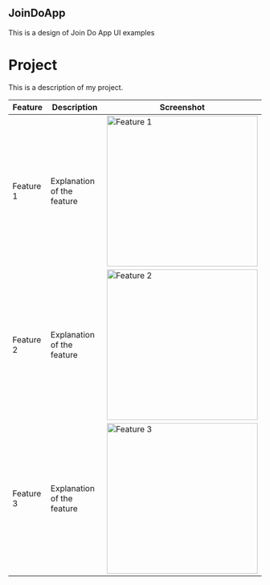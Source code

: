 ## JoinDoApp

This is a design of Join Do App UI examples

# Project

This is a description of my project.

| Feature        | Description        | Screenshot          |
| -------------- | ------------------ | ------------------- |
| Feature 1      | Explanation of the feature | <img src="https://github.com/user-attachments/assets/fa2bde6d-9de9-4067-8efd-eacb42758a27" alt="Feature 1" width="300"/> |
| Feature 2      | Explanation of the feature | <img src="https://github.com/user-attachments/assets/fb4e89e5-7ea7-4306-acdc-371863bdc1e8" alt="Feature 2" width="300"/> |
| Feature 3      | Explanation of the feature | <img src="https://github.com/user-attachments/assets/aa603860-242d-45d1-b63f-d8c5da2af697" alt="Feature 3" width="300"/> |
